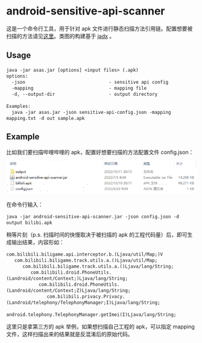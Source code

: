 # android-sensitive-api-scanner

这是一个命令行工具，用于针对 apk 文件进行静态扫描方法引用链。配置想要被扫描的方法请见[这里](https://github.com/porum/android-sensitive-api-scanner/blob/master/scanner/src/test/resources/sensitive-api.json)。类图的构建基于 [jadx](https://github.com/skylot/jadx) 。

## Usage
```
java -jar asas.jar [options] <input files> (.apk)
options:
  -json                               - sensitive api config
  -mapping                            - mapping file
  -d, --output-dir                    - output directory

Examples:
  java -jar asas.jar -json sensitive-api-config.json -mapping mapping.txt -d out sample.apk
```

## Example

比如我们要扫描哔哩哔哩的 apk，配置好想要扫描的方法配置文件 config.json：

![20221011201940813](assets/20221011201940813.png)

在命令行输入：

```shell
java -jar android-sensitive-api-scanner.jar -json config.json -d output bilibi.apk
```

稍等片刻（p.s. 扫描时间的快慢取决于被扫描的 apk 的工程代码量）后，即可生成输出结果，内容形如：

```
com.bilibili.biligame.api.interceptor.b.(Ljava/util/Map;)V
   com.bilibili.biligame.track.utils.a.()Ljava/util/Map;
      com.bilibili.biligame.track.utils.a.()Ljava/lang/String;
         com.bilibili.droid.PhoneUtils.(Landroid/content/Context;)Ljava/lang/String;
            com.bilibili.droid.PhoneUtils.(Landroid/content/Context;Z)Ljava/lang/String;
               com.bilibili.privacy.Privacy.(Landroid/telephony/TelephonyManager;I)Ljava/lang/String;
                  android.telephony.TelephonyManager.getImei(I)Ljava/lang/String;
```

这里只是拿第三方的 apk 举例，如果想扫描自己工程的 apk，可以指定 mapping 文件，这样扫描出来的结果就是反混淆后的原始代码。